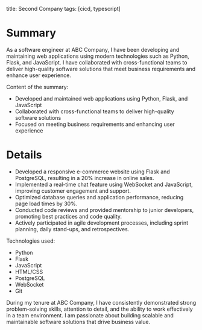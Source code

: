 title: Second Company
tags: [cicd, typescript]

# Summary

As a software engineer at ABC Company, I have been developing and maintaining web applications using modern technologies such as Python, Flask, and JavaScript. I have collaborated with cross-functional teams to deliver high-quality software solutions that meet business requirements and enhance user experience.

Content of the summary:

+ Developed and maintained web applications using Python, Flask, and JavaScript
+ Collaborated with cross-functional teams to deliver high-quality software solutions
+ Focused on meeting business requirements and enhancing user experience

# Details

+ Developed a responsive e-commerce website using Flask and PostgreSQL, resulting in a 20% increase in online sales.
+ Implemented a real-time chat feature using WebSocket and JavaScript, improving customer engagement and support.
+ Optimized database queries and application performance, reducing page load times by 30%.
+ Conducted code reviews and provided mentorship to junior developers, promoting best practices and code quality.
+ Actively participated in agile development processes, including sprint planning, daily stand-ups, and retrospectives.

Technologies used:

+ Python
+ Flask
+ JavaScript
+ HTML/CSS
+ PostgreSQL
+ WebSocket
+ Git

During my tenure at ABC Company, I have consistently demonstrated strong problem-solving skills, attention to detail, and the ability to work effectively in a team environment. I am passionate about building scalable and maintainable software solutions that drive business value.
